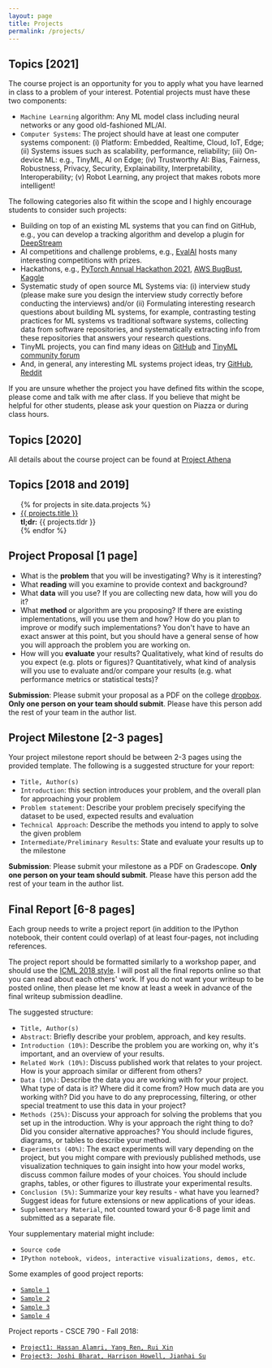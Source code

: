 ```yaml
---
layout: page
title: Projects
permalink: /projects/
---
```


## Topics [2021]

The course project is an opportunity for you to apply what you have learned in class to a problem of your interest. Potential projects must have these two components:
- `Machine Learning` algorithm: Any ML model class including neural networks or any good old-fashioned ML/AI.
- `Computer Systems`: The project should have at least one computer systems component: (i) Platform: Embedded, Realtime, Cloud, IoT, Edge; (ii) Systems issues such as scalability, performance, reliability; (iii) On-device ML: e.g., TinyML, AI on Edge; (iv) Trustworthy AI: Bias, Fairness, Robustness, Privacy, Security, Explainability, Interpretability, Interoperability; (v) Robot Learning, any project that makes robots more intelligent! 

The following categories also fit within the scope and I highly encourage students to consider such projects: 
* Building on top of an existing ML systems that you can find on GitHub, e.g., you can develop a tracking algorithm and develop a plugin for [DeepStream](https://developer.nvidia.com/deepstream-sdk)
* AI competitions and challenge problems, e.g., [EvalAI](https://eval.ai/) hosts many interesting competitions with prizes.
* Hackathons, e.g., [PyTorch Annual Hackathon 2021](https://pytorch2021.devpost.com/), [AWS BugBust](https://aws.amazon.com/bugbust/), [Kaggle](https://www.kaggle.com/competitions)
* Systematic study of open source ML Systems via: (i) interview study (please make sure you design the interview study correctly before conducting the interviews) and/or (ii) Formulating interesting research questions about building ML systems, for example, contrasting testing practices for ML systems vs traditional software systems, collecting data from software repositories, and systematically extracting info from these repositories that answers your research questions.
* TinyML projects, you can find many ideas on [GitHub](https://github.com/gigwegbe/tinyml-papers-and-projects) and [TinyML community forum](https://discuss.tinymlx.org/c/projects/5)
* And, in general, any interesting ML systems project ideas, try [GitHub](https://github.com/NirantK/awesome-project-ideas), [Reddit](https://www.reddit.com/r/MachineLearning/search/?q=systems&restrict_sr=1)

If you are unsure whether the project you have defined fits within the scope, please come and talk with me after class. If you believe that might be helpful for other students, please ask your question on Piazza or during class hours.

## Topics [2020]

All details about the course project can be found at [Project Athena](https://github.com/csce585-mlsystems/project-athena)


## Topics [2018 and 2019]

<ul id="archive">
{% for projects in site.data.projects %}
      <li class="archiveposturl">
        <span><a href="{{ site.url }}/{{ projects.dirname }}/{{ projects.filename }}.pdf">{{ projects.title }}</a></span><br>
<span class = "postlower">
<strong>tl;dr:</strong> {{ projects.tldr }}</span>
<strong style="font-size:100%; font-family: 'Titillium Web', sans-serif; float:right">
	<a href="{{ site.githublink}}/tree/master/{{ projects.dirname }}"><i class="fab fa-github"></i></a>&nbsp;&nbsp;
<a href="{{ site.githublink}}/blob/master/{{ projects.dirname }}/{{ projects.filename }}.pdf"><i class="fas fa-file-pdf"></i></a>
</strong> 
      </li>
{% endfor %}
</ul>


## Project Proposal [1 page]

* What is the **problem** that you will be investigating? Why is it interesting? 
* What **reading** will you examine to provide context and background? 
* What **data** will you use? If you are collecting new data, how will you do it? 
* What **method** or algorithm are you proposing? If there are existing implementations, will you use them and how? How do you plan to improve or modify such implementations? You don't have to have an exact answer at this point, but you should have a general sense of how you will approach the problem you are working on. 
* How will you **evaluate** your results? Qualitatively, what kind of results do you expect (e.g. plots or figures)? Quantitatively, what kind of analysis will you use to evaluate and/or compare your results (e.g. what performance metrics or statistical tests)?

**Submission**: Please submit your proposal as a PDF on the college [dropbox](https://dropbox.cse.sc.edu/). **Only one person on your team should submit**. Please have this person add the rest of your team in the author list.

## Project Milestone [2-3 pages]

Your project milestone report should be between 2-3 pages using the provided template. The following is a suggested structure for your report:

- `Title, Author(s)`
- `Introduction`: this section introduces your problem, and the overall plan for approaching your problem
- `Problem statement`: Describe your problem precisely specifying the dataset to be used, expected results and evaluation
- `Technical Approach`: Describe the methods you intend to apply to solve the given problem
- `Intermediate/Preliminary Results`: State and evaluate your results up to the milestone

**Submission**: Please submit your milestone as a PDF on Gradescope. **Only one person on your team should submit**. Please have this person add the rest of your team in the author list.

## Final Report [6-8 pages]

Each group needs to write a project report (in addition to the IPython notebook, their content could overlap) of at least four-pages, not including references. 

The project report should be formatted similarly to a workshop paper, and should use the [ICML 2018 style](https://icml.cc/Conferences/2018/StyleAuthorInstructions).
I will post all the final reports online so that you can read about each others' work. If you do not want your writeup to be posted online, then please let me know at least a week in advance of the final writeup submission deadline.

The suggested structure:

- `Title, Author(s)`
- `Abstract`: Briefly describe your problem, approach, and key results. 
- `Introduction (10%)`: Describe the problem you are working on, why it's important, and an overview of your results.
- `Related Work (10%)`: Discuss published work that relates to your project. How is your approach similar or different from others?
- `Data (10%)`: Describe the data you are working with for your project. What type of data is it? Where did it come from? How much data are you working with? Did you have to do any preprocessing, filtering, or other special treatment to use this data in your project?
- `Methods (25%)`: Discuss your approach for solving the problems that you set up in the introduction. Why is your approach the right thing to do? Did you consider alternative approaches? You should include figures, diagrams, or tables to describe your method.
- `Experiments (40%)`: The exact experiments will vary depending on the project, but you might compare with previously published methods, use visualization techniques to gain insight into how your model works, discuss common failure modes of your choices. You should include graphs, tables, or other figures to illustrate your experimental results.
- `Conclusion (5%)`: Summarize your key results - what have you learned? Suggest ideas for future extensions or new applications of your ideas.
- `Supplementary Material`, not counted toward your 6-8 page limit and submitted as a separate file. 

Your supplementary material might include:
- `Source code`
- `IPython notebook, videos, interactive visualizations, demos, etc`.

Some examples of good project reports:
- [`Sample 1`](http://cs231n.stanford.edu/reports/2017/pdfs/130.pdf)
- [`Sample 2`](http://cs231n.stanford.edu/reports/2017/pdfs/121.pdf)
- [`Sample 3`](http://cs231n.stanford.edu/reports/2017/pdfs/610.pdf)
- [`Sample 4`](http://cs231n.stanford.edu/reports/2017/pdfs/116.pdf)

Project reports - CSCE 790 - Fall 2018:
- [`Project1: Hassan Alamri, Yang Ren, Rui Xin`](https://github.com/pooyanjamshidi/mls/blob/master/reports/2018/pdfs/project1.pdf)
- [`Project3: Joshi Bharat, Harrison Howell, Jianhai Su`](https://github.com/pooyanjamshidi/mls/blob/master/reports/2018/pdfs/project3.pdf)


